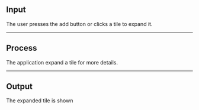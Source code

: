 ## Input

The user  presses the add button or clicks a tile to expand it.

---

## Process

The application expand a tile for more details.

---

## Output

The expanded tile is shown